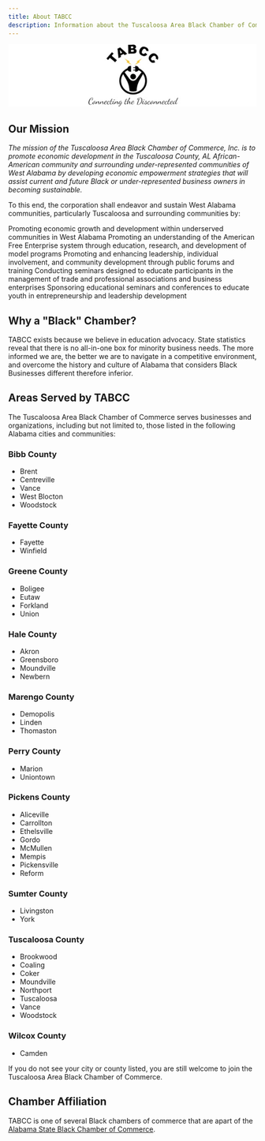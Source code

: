 ```yaml
---
title: About TABCC
description: Information about the Tuscaloosa Area Black Chamber of Commerce
---
```


<div class="text-center pb-3">
<img src="/images/headerlogo.jpg" alt="TABCC logo and motto - TABCC, Connecting the Disconnected" >
</div>

## Our Mission

*The mission of the Tuscaloosa Area Black Chamber of Commerce, Inc. is to promote economic development in the Tuscaloosa County, AL African-American community and surrounding under-represented communities of West Alabama by developing economic empowerment strategies that will assist current and future Black or under-represented business owners in becoming sustainable.*

To this end, the corporation shall endeavor and sustain West Alabama communities, particularly Tuscaloosa and surrounding communities by:

Promoting economic growth and development within underserved communities in West Alabama
Promoting an understanding of the American Free Enterprise system through education, research, and development of model programs
Promoting and enhancing leadership, individual involvement, and community development through public forums and training
Conducting seminars designed to educate participants in the management of trade and professional associations and business enterprises
Sponsoring educational seminars and conferences to educate youth in entrepreneurship and leadership development

## Why a "Black" Chamber?

TABCC exists because we believe in education advocacy. State statistics reveal that there is no all-in-one box for minority business needs. The more informed we are, the better we are to navigate in a competitive environment, and overcome the history and culture of Alabama that considers Black Businesses different therefore inferior.

## Areas Served by TABCC

The Tuscaloosa Area Black Chamber of Commerce serves businesses and organizations, including but not 
limited to, those listed in the following Alabama cities and communities:

### Bibb County

* Brent
* Centreville
* Vance
* West Blocton
* Woodstock

### Fayette County

* Fayette
* Winfield

### Greene County

* Boligee
* Eutaw
* Forkland
* Union

### Hale County

* Akron
* Greensboro
* Moundville
* Newbern

### Marengo County

* Demopolis
* Linden
* Thomaston

### Perry County

* Marion
* Uniontown

### Pickens County

* Aliceville
* Carrollton
* Ethelsville
* Gordo
* McMullen
* Mempis
* Pickensville
* Reform

### Sumter County

* Livingston
* York

### Tuscaloosa County

* Brookwood
* Coaling
* Coker
* Moundville
* Northport
* Tuscaloosa
* Vance
* Woodstock

### Wilcox County

* Camden

If you do not see your city or county listed, you are still welcome to join the Tuscaloosa Area Black Chamber of Commerce.

## Chamber Affiliation

TABCC is one of several Black chambers of commerce that are apart of the 
[Alabama State Black Chamber of Commerce](https://asbcc.org).
